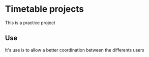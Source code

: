# Timetable projects

This is a practice project

## Use

It's use is to allow a better coordination between the differents users